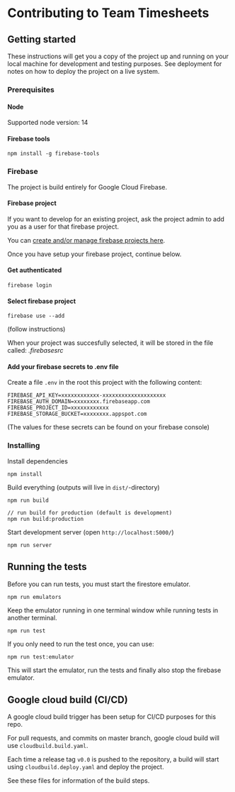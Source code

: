 # Contributing to Team Timesheets

## Getting started

These instructions will get you a copy of the project up and running on your local machine for development and testing purposes. See deployment for notes on how to deploy the project on a live system.

### Prerequisites

#### Node

Supported node version: 14

#### Firebase tools

```
npm install -g firebase-tools
```

### Firebase

The project is build entirely for Google Cloud Firebase.

#### Firebase project

If you want to develop for an existing project, ask the project admin to add you as a user for that firebase project.

You can [create and/or manage firebase projects here](https://console.firebase.google.com).

Once you have setup your firebase project, continue below.

#### Get authenticated

`firebase login`

#### Select firebase project
`firebase use --add`

(follow instructions)

When your project was succesfully selected, it will be stored in the file called: *.firebasesrc*

#### Add your firebase secrets to .env file

Create a file `.env` in the root this project with the following content:

```
FIREBASE_API_KEY=xxxxxxxxxxxx-xxxxxxxxxxxxxxxxxxxx
FIREBASE_AUTH_DOMAIN=xxxxxxxx.firebaseapp.com
FIREBASE_PROJECT_ID=xxxxxxxxxxxx
FIREBASE_STORAGE_BUCKET=xxxxxxxx.appspot.com
```

(The values for these secrets can be found on your firebase console)

### Installing

Install dependencies

    npm install

Build everything (outputs will live in `dist/`-directory)

    npm run build

    // run build for production (default is development)
    npm run build:production

Start development server (open `http://localhost:5000/`)

    npm run server

## Running the tests

Before you can run tests, you must start the firestore emulator.

```shell
npm run emulators
```
Keep the emulator running in one terminal window while running tests in another terminal.

```shell
npm run test
```

If you only need to run the test once, you can use:

```shell
npm run test:emulator
```
This will start the emulator, run the tests and finally also stop the firebase emulator.

## Google cloud build (CI/CD)

A google cloud build trigger has been setup for CI/CD purposes for this repo.

For pull requests, and commits on master branch, google cloud build will use `cloudbuild.build.yaml`.

Each time a release tag `v0.0` is pushed to the repository, a build will start using `cloudbuild.deploy.yaml` and deploy the project.

See these files for information of the build steps.
